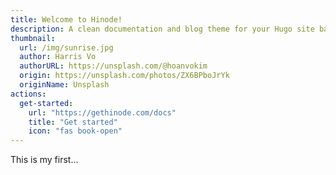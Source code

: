 ```yaml
---
title: Welcome to Hinode!
description: A clean documentation and blog theme for your Hugo site based on Bootstrap 5.
thumbnail:
  url: /img/sunrise.jpg
  author: Harris Vo
  authorURL: https://unsplash.com/@hoanvokim
  origin: https://unsplash.com/photos/ZX6BPboJrYk
  originName: Unsplash
actions:
  get-started:
    url: "https://gethinode.com/docs"
    title: "Get started"
    icon: "fas book-open"
---
```


This is my first...
